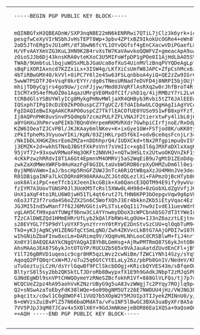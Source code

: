 <table>
  <tr>
    <td>
      <img src="so1icitx.png" alt="so1icitx" />
    <td>
      <pre>
-----BEGIN PGP PUBLIC KEY BLOCK-----

mQINBGfxH3QBEADnW/SXP3nqNBE22mN6kENRRwi7QTiL7jClz3k6yrk+id4/Dcgm
pesgfwCeXyVIrNSbhJvHsTEPT8Wp+3pbv4ZPtxBZ9IkokUcOGRe4+eWn87R3anJo
2oD5JTnERg5vJU1oMt/df3bwN6fcYL1OYvQGfsf4gEnCXacwVDiPGaefL8ETPpOh
H/VFvAAYXmVZG3KuL3HN9K2B4rvXsTW7KaVAwvkoQQWFVZ+gmeacApA9uACysh2L
zOioSJJb6Dj43knsKRA0vteKXoC3U5MIFoWfpDP1gPOe0I1AjHdLbAO5SVCjgu2A
TWAB/9UmbtuLlbqjuWOSxMLbJGaUca8ofXuS4UinMVlzBnqPVYQDeAgLp7S3WBoX
sBqFiXORIAxncd7KZZxiLx+3ISW4g/LKfXiCsUmfW8JAPC+ZfpCshMcx6zclr63v
4bTiRBwGMX40/kVVl+0iPC7Y6l2e4Sw63FSLqnbboA4yiQ+QE2zZw9IGr6Dd6y21
5wwW7PSDTFJ0+VsqF0krEYYr/dg0sTNmsURNad7eDVFD4j8NRPI5bjOUjVikGGql
mhijTD0yCgjrs4go9Uw/jcnFJjyw/Mmd03VqRflAsRXq2w0rJhfBroT4Rf59NOnC
ISCM7x9S4efMuOZ0o1AqazUMrgVE0MxOfCIf/shD1q/4ijRMBzY7rL2LvQARAQAB
tCRBdGlsYSBUYWlyICg8MykgPHNvMWljaXR4QHByb3Rvbi5tZT6JAlEEEwEIADsW
IQSxph7IPgI0cDzE0ZkPO0uspCZ7TgUCZ/EfdAIbAwULCQgHAgIiAgYVCgkICwIE
FgIDAQIeBwIXgAAKCRAPO0uspCZ7Tk7lEACOfUE0YUSo9S1wFB8xpYFzf/HjZB0C
Ij8AQPnPHK8uvSnvP5Qdmpb7zcmzPULFZFLVNAJF2tierxtwFy4libL0jQht9esP
a0YGHXu3hPmrvaPEIKb7BQn0VHrpemRKMVRXdr7GwhpiCIrfjnoE/RxOdpltUhG6
KZW6IOeaTZJCvPBl/JKJKAay6mlNKev+K+ixGye1GW+FSTjod8K/uKK0tymXpszc
zPkIfpheMs3VyuowYIKi/KpN/03ZjHKLrpd5f6kI+odvBce0qsFcnjLr3c1p0vRP
/NkIbDLXHGKZmsrEomZMZa+nDDhhprQ4/IUDXCkd+tNx2RfgpimpuQvISVxVKZ7w
j3EMZK+2d+wkhSTNxQJBGtFXkPsVnt7sVmIIc+xgbIl6gJMXFaDXlxXagUl03DDi
95jVf72+93xowVRMwoFHq3OKFt2NNVHJ+nQTw3HSLtx2UtwoOKQVnZkF1yRPZmjj
4cKkPzwzhRRdvI8T1A6Gt4EpmnVM4OMRVj5aS2WqEiB9u7gMtD1ZEoDdqcZ0E6dN
zwkZaXdMWeXWRFb4HuHazFgF0GIDLtaUvbW5ROB6rpXyDHMZuDm6ll0ei+uSj2qf
0yjNM6VAWm+IaJ/bscHp5RnGFZUWJ3nTcA6RiQtWBqaXzJU4MHnJVe3deaalI0sq
R01DBigaINFa7LkCDQRn8R90ARAAuZCJGtdQLezlXi+FAPmzOjBcHTyb8OGy79hy
uok8AlxiPpC+eeTfcb1XJeenIkcGBik+Xa6QancE3QOTM94E9ify9ywVusM0OD8L
fzIYM7A3UovTGNSP0Jl3UoKM5TcRsl5XWw0L4H98d+0zGobXLdZgVvfjJQ++CAQ9
UnX1aXqF4to1RLU6WOjwH51TL4qt6rut27LfHN6KPP3bOepgvVqw9g6pVPryjATM
nEo3JTZ3f7ruda4S6oZZX2Sn6C5WofXQhJ3Er4bkknZKb5iEtyVqac4Ez7RkPVTj
JGJMI5Ind5wManf7f62J6MVGGtivPLSTsLeQqI1i7nw9zIvdE11uevWdrNX+Hfpu
vgLAH5CfH9xpaYfUWgf9bnw3CiAYYnwmyDDoX3cWPCbnAbSG7dT3tYWeIn/rosni
TZzCAlDWEZQd1HMmEHRrUfLyb2kQAlFbRWs4LgOUm+IJ3nZ6azztLEjtnq1AGcS0
s28EVYGL7f5P9dYlyUYXF5ynzYrrnY0tRYyE2DnStvSzCUU+qlOqbTuM9488ktN4
TkO+yK3jAgNCyH1ZENGfqCtSmLgNO/Zwh4ZKVvcLkBtG7AAjGPDI7w107NIGekp6
wIhGNibZbaFInw8xcLm+DARimq9V/XQqHvHLNhLooCdCRSBlwM+fiJ4nr7njsDr2
Xn0Y3l8AEQEAAYkCNgQYAQgAIBYhBLGmHsg+AjRwPMTRmQ87S6ykJntOBQJn8R90
AhsMAAoJEA87S6ykJntOTGYP/RUCUZb505x9VAJauAatdZUvdEnCFl+jBVhrCIPm
Y1lT26gBRVD1uqeoic9cgr8HR5qzLWvz2cwNiBm/fZWCiYNh14Szy/sYqS+pp47y
AqoqQ2PfQ0qrCxW+MJ/o7u25q6GtCYtELaLy26z/pbPb8Gn1V/NedeV/Kb9YeS1P
uTuGeztujLCzH/dsYrlGqwBf9FClSkcbDOgj+KRicbQYVES43m/sBfqeOWNERGgt
BltyrS8l5sy2bb2QKSktLTJDroRb8BwypxfX1E9h9GAdkJNbpT2zMJqSPNbw9Sti
G3NdEgWDl9snVPtCHWQOymeYzRNeSZBcfokhR1Vf+888GlVLFQs/tj7p7oLjJjce
WCQCUeZ2pz4hA95aohVvKZNzrUByG9g5uA83vzWWgj7c2PYqy7ROjlq9p4xn4kv4
Q2+sNSwAzaToEbyFdK38lWQe+6o09bgNM5UTz26E7NWDUU4jHz/VWJNG3PC2lug1
pkqc1tx/cOwl1C0gDWOF4l1VUQ7b5XOpW2Y5MJUIp3TIJyekZMINnU0/y/zrZ0WD
6+eWVzsZuiBvPlZ57N66baDMdATa/vFu1NF5lBwGC3BXA3uaByXFr8A5afrg1bDj
7VV5PJpJ3qM07JCav4x5XBlX6Y+9GdJmNKmejeBOR86Ea1XQSa+9aQsmQ0Sqls7R
b5e4
=+AQH
-----END PGP PUBLIC KEY BLOCK-----
      </pre>
    </td>
  </tr>
</table>
